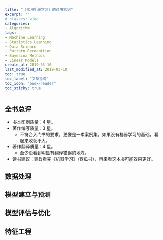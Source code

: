 ```yaml
---
title: "《实用机器学习》的读书笔记"
excerpt: ""
# classes: wide
categories:
- Algorithm
tags:
- Machine Learning
- Statistics Learning
- Data Science
- Pattern Recognition
- Bayesina Methods
- Linear Models
create_at: 2019-03-10
last_modified_at: 2019-03-10
toc: true
toc_label: "文章提纲"
toc_icon: "book-reader"
toc_sticky: true
---
```


## 全书总评

* 书本印刷质量：4 星。
* 著作编写质量：3 星。
  * 不符合入门书的要求，更像是一本案例集。如果没有机器学习的基础，看起来收获不大。
* 著作翻译质量：4 星。
  * 至少没看到明显有翻译错误的地方。
* 读书建议：建议看完《机器学习》（西瓜书），再来看这本书可能效果更好。

## 数据处理

## 模型建立与预测

## 模型评估与优化

## 特征工程

